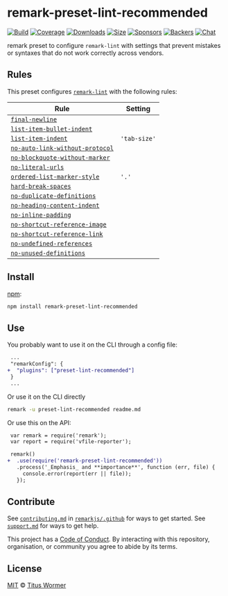<!--This file is generated-->

# remark-preset-lint-recommended

[![Build][build-badge]][build]
[![Coverage][coverage-badge]][coverage]
[![Downloads][downloads-badge]][downloads]
[![Size][size-badge]][size]
[![Sponsors][sponsors-badge]][collective]
[![Backers][backers-badge]][collective]
[![Chat][chat-badge]][chat]

remark preset to configure `remark-lint` with settings that prevent
mistakes or syntaxes that do not work correctly across vendors.

## Rules

This preset configures [`remark-lint`](https://github.com/remarkjs/remark-lint) with the following rules:

| Rule | Setting |
| ---- | ------- |
| [`final-newline`](https://github.com/remarkjs/remark-lint/tree/master/packages/remark-lint-final-newline) |  |
| [`list-item-bullet-indent`](https://github.com/remarkjs/remark-lint/tree/master/packages/remark-lint-list-item-bullet-indent) |  |
| [`list-item-indent`](https://github.com/remarkjs/remark-lint/tree/master/packages/remark-lint-list-item-indent) | `'tab-size'` |
| [`no-auto-link-without-protocol`](https://github.com/remarkjs/remark-lint/tree/master/packages/remark-lint-no-auto-link-without-protocol) |  |
| [`no-blockquote-without-marker`](https://github.com/remarkjs/remark-lint/tree/master/packages/remark-lint-no-blockquote-without-marker) |  |
| [`no-literal-urls`](https://github.com/remarkjs/remark-lint/tree/master/packages/remark-lint-no-literal-urls) |  |
| [`ordered-list-marker-style`](https://github.com/remarkjs/remark-lint/tree/master/packages/remark-lint-ordered-list-marker-style) | `'.'` |
| [`hard-break-spaces`](https://github.com/remarkjs/remark-lint/tree/master/packages/remark-lint-hard-break-spaces) |  |
| [`no-duplicate-definitions`](https://github.com/remarkjs/remark-lint/tree/master/packages/remark-lint-no-duplicate-definitions) |  |
| [`no-heading-content-indent`](https://github.com/remarkjs/remark-lint/tree/master/packages/remark-lint-no-heading-content-indent) |  |
| [`no-inline-padding`](https://github.com/remarkjs/remark-lint/tree/master/packages/remark-lint-no-inline-padding) |  |
| [`no-shortcut-reference-image`](https://github.com/remarkjs/remark-lint/tree/master/packages/remark-lint-no-shortcut-reference-image) |  |
| [`no-shortcut-reference-link`](https://github.com/remarkjs/remark-lint/tree/master/packages/remark-lint-no-shortcut-reference-link) |  |
| [`no-undefined-references`](https://github.com/remarkjs/remark-lint/tree/master/packages/remark-lint-no-undefined-references) |  |
| [`no-unused-definitions`](https://github.com/remarkjs/remark-lint/tree/master/packages/remark-lint-no-unused-definitions) |  |

## Install

[npm][]:

```sh
npm install remark-preset-lint-recommended
```

## Use

You probably want to use it on the CLI through a config file:

```diff
 ...
 "remarkConfig": {
+  "plugins": ["preset-lint-recommended"]
 }
 ...
```

Or use it on the CLI directly

```sh
remark -u preset-lint-recommended readme.md
```

Or use this on the API:

```diff
 var remark = require('remark');
 var report = require('vfile-reporter');

 remark()
+  .use(require('remark-preset-lint-recommended'))
   .process('_Emphasis_ and **importance**', function (err, file) {
     console.error(report(err || file));
   });
```

## Contribute

See [`contributing.md`][contributing] in [`remarkjs/.github`][health] for ways
to get started.
See [`support.md`][support] for ways to get help.

This project has a [Code of Conduct][coc].
By interacting with this repository, organisation, or community you agree to
abide by its terms.

## License

[MIT][license] © [Titus Wormer][author]

[build-badge]: https://img.shields.io/travis/remarkjs/remark-lint/master.svg

[build]: https://travis-ci.org/remarkjs/remark-lint

[coverage-badge]: https://img.shields.io/codecov/c/github/remarkjs/remark-lint.svg

[coverage]: https://codecov.io/github/remarkjs/remark-lint

[downloads-badge]: https://img.shields.io/npm/dm/remark-preset-lint-recommended.svg

[downloads]: https://www.npmjs.com/package/remark-preset-lint-recommended

[size-badge]: https://img.shields.io/bundlephobia/minzip/remark-preset-lint-recommended.svg

[size]: https://bundlephobia.com/result?p=remark-preset-lint-recommended

[sponsors-badge]: https://opencollective.com/unified/sponsors/badge.svg

[backers-badge]: https://opencollective.com/unified/backers/badge.svg

[collective]: https://opencollective.com/unified

[chat-badge]: https://img.shields.io/badge/join%20the%20community-on%20spectrum-7b16ff.svg

[chat]: https://spectrum.chat/unified/remark

[npm]: https://docs.npmjs.com/cli/install

[health]: https://github.com/remarkjs/.github

[contributing]: https://github.com/remarkjs/.github/blob/master/contributing.md

[support]: https://github.com/remarkjs/.github/blob/master/support.md

[coc]: https://github.com/remarkjs/.github/blob/master/code-of-conduct.md

[license]: https://github.com/remarkjs/remark-lint/blob/master/license

[author]: https://wooorm.com
